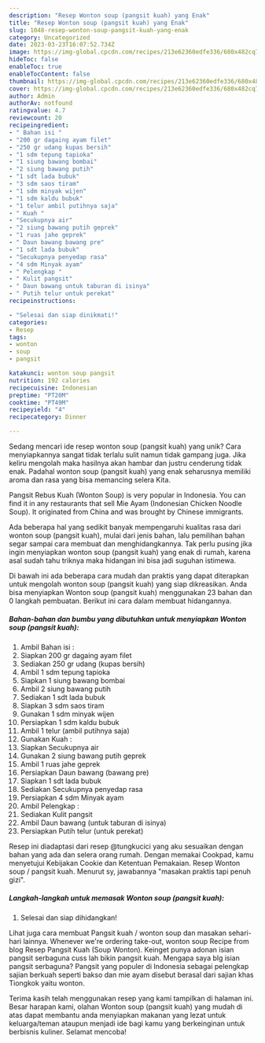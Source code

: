 ```yaml
---
description: "Resep Wonton soup (pangsit kuah) yang Enak"
title: "Resep Wonton soup (pangsit kuah) yang Enak"
slug: 1048-resep-wonton-soup-pangsit-kuah-yang-enak
category: Uncategorized
date: 2023-03-23T16:07:52.734Z
image: https://img-global.cpcdn.com/recipes/213e62360edfe336/680x482cq70/wonton-soup-pangsit-kuah-foto-resep-utama.jpg
hideToc: false
enableToc: true
enableTocContent: false
thumbnail: https://img-global.cpcdn.com/recipes/213e62360edfe336/680x482cq70/wonton-soup-pangsit-kuah-foto-resep-utama.jpg
cover: https://img-global.cpcdn.com/recipes/213e62360edfe336/680x482cq70/wonton-soup-pangsit-kuah-foto-resep-utama.jpg
author: Admin
authorAv: notfound
ratingvalue: 4.7
reviewcount: 20
recipeingredient:
- " Bahan isi "
- "200 gr dagaing ayam filet"
- "250 gr udang kupas bersih"
- "1 sdm tepung tapioka"
- "1 siung bawang bombai"
- "2 siung bawang putih"
- "1 sdt lada bubuk"
- "3 sdm saos tiram"
- "1 sdm minyak wijen"
- "1 sdm kaldu bubuk"
- "1 telur ambil putihnya saja"
- " Kuah "
- "Secukupnya air"
- "2 siung bawang putih geprek"
- "1 ruas jahe geprek"
- " Daun bawang bawang pre"
- "1 sdt lada bubuk"
- "Secukupnya penyedap rasa"
- "4 sdm Minyak ayam"
- " Pelengkap "
- " Kulit pangsit"
- " Daun bawang untuk taburan di isinya"
- " Putih telur untuk perekat"
recipeinstructions:

- "Selesai dan siap dinikmati!"
categories:
- Resep
tags:
- wonton
- soup
- pangsit

katakunci: wonton soup pangsit 
nutrition: 192 calories
recipecuisine: Indonesian
preptime: "PT20M"
cooktime: "PT49M"
recipeyield: "4"
recipecategory: Dinner

---
```





Sedang mencari ide resep wonton soup (pangsit kuah) yang unik? Cara menyiapkannya sangat tidak terlalu sulit namun tidak gampang juga. Jika keliru mengolah maka hasilnya akan hambar dan justru cenderung tidak enak. Padahal wonton soup (pangsit kuah) yang enak seharusnya memiliki aroma dan rasa yang bisa memancing selera Kita.





Pangsit Rebus Kuah (Wonton Soup) is very popular in Indonesia. You can find it in any restaurants that sell Mie Ayam (Indonesian Chicken Noodle Soup). It originated from China and was brought by Chinese immigrants.

Ada beberapa hal yang sedikit banyak mempengaruhi kualitas rasa dari wonton soup (pangsit kuah), mulai dari jenis bahan, lalu pemilihan bahan segar sampai cara membuat dan menghidangkannya. Tak perlu pusing jika ingin menyiapkan wonton soup (pangsit kuah) yang enak di rumah, karena asal sudah tahu triknya maka hidangan ini bisa jadi suguhan istimewa.






Di bawah ini ada beberapa cara mudah dan praktis yang dapat diterapkan untuk mengolah wonton soup (pangsit kuah) yang siap dikreasikan. Anda bisa menyiapkan Wonton soup (pangsit kuah) menggunakan 23 bahan dan 0 langkah pembuatan. Berikut ini cara dalam membuat hidangannya.

<!--inarticleads1-->

##### Bahan-bahan dan bumbu yang dibutuhkan untuk menyiapkan Wonton soup (pangsit kuah):

1. Ambil  Bahan isi :
1. Siapkan 200 gr dagaing ayam filet
1. Sediakan 250 gr udang (kupas bersih)
1. Ambil 1 sdm tepung tapioka
1. Siapkan 1 siung bawang bombai
1. Ambil 2 siung bawang putih
1. Sediakan 1 sdt lada bubuk
1. Siapkan 3 sdm saos tiram
1. Gunakan 1 sdm minyak wijen
1. Persiapkan 1 sdm kaldu bubuk
1. Ambil 1 telur (ambil putihnya saja)
1. Gunakan  Kuah :
1. Siapkan Secukupnya air
1. Gunakan 2 siung bawang putih geprek
1. Ambil 1 ruas jahe geprek
1. Persiapkan  Daun bawang (bawang pre)
1. Siapkan 1 sdt lada bubuk
1. Sediakan Secukupnya penyedap rasa
1. Persiapkan 4 sdm Minyak ayam
1. Ambil  Pelengkap :
1. Sediakan  Kulit pangsit
1. Ambil  Daun bawang (untuk taburan di isinya)
1. Persiapkan  Putih telur (untuk perekat)


Resep ini diadaptasi dari resep @tungkucici yang aku sesuaikan dengan bahan yang ada dan selera orang rumah. Dengan memakai Cookpad, kamu menyetujui Kebijakan Cookie dan Ketentuan Pemakaian. Resep Wonton soup / pangsit kuah. Menurut sy, jawabannya &#34;masakan praktis tapi penuh gizi&#34;. 

<!--inarticleads2-->

##### Langkah-langkah untuk memasak Wonton soup (pangsit kuah):


1. Selesai dan siap dihidangkan!

Lihat juga cara membuat Pangsit kuah / wonton soup dan masakan sehari-hari lainnya. Whenever we&#39;re ordering take-out, wonton soup Recipe from blog Resep Pangsit Kuah (Soup Wonton). Keinget punya adonan isian pangsit serbaguna cuss lah bikin pangsit kuah. Mengapa saya blg isian pangsit serbaguna? Pangsit yang populer di Indonesia sebagai pelengkap sajian berkuah seperti bakso dan mie ayam disebut berasal dari sajian khas Tiongkok yaitu wonton. 

Terima kasih telah menggunakan resep yang kami tampilkan di halaman ini. Besar harapan kami, olahan Wonton soup (pangsit kuah) yang mudah di atas dapat membantu anda menyiapkan makanan yang lezat untuk keluarga/teman ataupun menjadi ide bagi kamu yang berkeinginan untuk berbisnis kuliner. Selamat mencoba!
